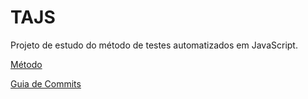 # TAJS

Projeto de estudo do método de testes automatizados em JavaScript.

[Método](../tajs/docs/tajs.md)

[Guia de Commits](../tajs/docs/commitsGuide.md)
